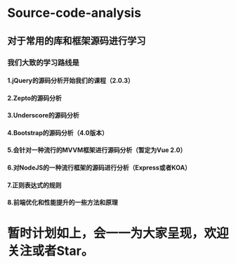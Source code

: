 # Source-code-analysis
## 对于常用的库和框架源码进行学习
### 我们大致的学习路线是
#### 1.jQuery的源码分析开始我们的课程（2.0.3）
#### 2.Zepto的源码分析
#### 3.Underscore的源码分析
#### 4.Bootstrap的源码分析（4.0版本）
#### 5.会针对一种流行的MVVM框架进行源码分析（暂定为Vue 2.0）
#### 6.对NodeJS的一种流行框架的源码进行分析（Express或者KOA）
#### 7.正则表达式的规则
#### 8.前端优化和性能提升的一些方法和原理
# 暂时计划如上，会一一为大家呈现，欢迎关注或者Star。

